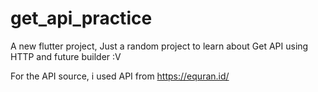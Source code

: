 # get_api_practice
A new flutter project,
Just a random project to learn about Get API using HTTP and future builder :V

For the API source, i used API from https://equran.id/
